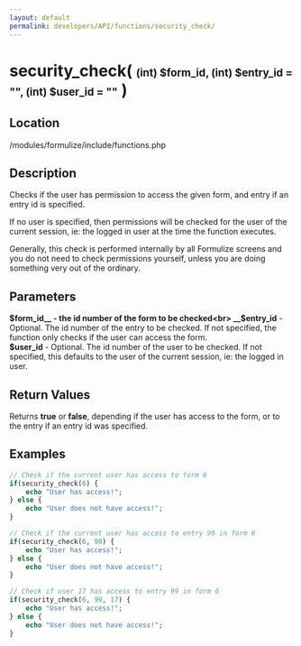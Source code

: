 ```yaml
---
layout: default
permalink: developers/API/functions/security_check/
---
```


# security_check( <span style='font-size: 14pt;'>(int) $form_id, (int) $entry_id = "", (int) $user_id = ""</span> )

## Location

/modules/formulize/include/functions.php

## Description

Checks if the user has permission to access the given form, and entry if an entry id is specified.

If no user is specified, then permissions will be checked for the user of the current session, ie: the logged in user at the time the function executes.

Generally, this check is performed internally by all Formulize screens and you do not need to check permissions yourself, unless you are doing something very out of the ordinary.

## Parameters

__$form_id__ - the id number of the form to be checked<br>
__$entry_id__ - Optional. The id number of the entry to be checked. If not specified, the function only checks if the user can access the form.<br>
__$user_id__ - Optional. The id number of the user to be checked. If not specified, this defaults to the user of the current session, ie: the logged in user.

## Return Values

Returns __true__ or __false__, depending if the user has access to the form, or to the entry if an entry id was specified.

## Examples

~~~php
// Check if the current user has access to form 6
if(security_check(6) {
    echo "User has access!";
} else {
    echo "User does not have access!";
}
~~~

~~~php
// Check if the current user has access to entry 99 in form 6
if(security_check(6, 99) {
    echo "User has access!";
} else {
    echo "User does not have access!";
}
~~~

~~~php
// Check if user 17 has access to entry 99 in form 6
if(security_check(6, 99, 17) {
    echo "User has access!";
} else {
    echo "User does not have access!";
}
~~~
